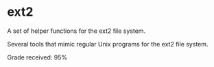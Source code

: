 # ext2
A set of helper functions for the ext2 file system.


Several tools that mimic regular Unix programs for the ext2 file system.


Grade received: 95%
